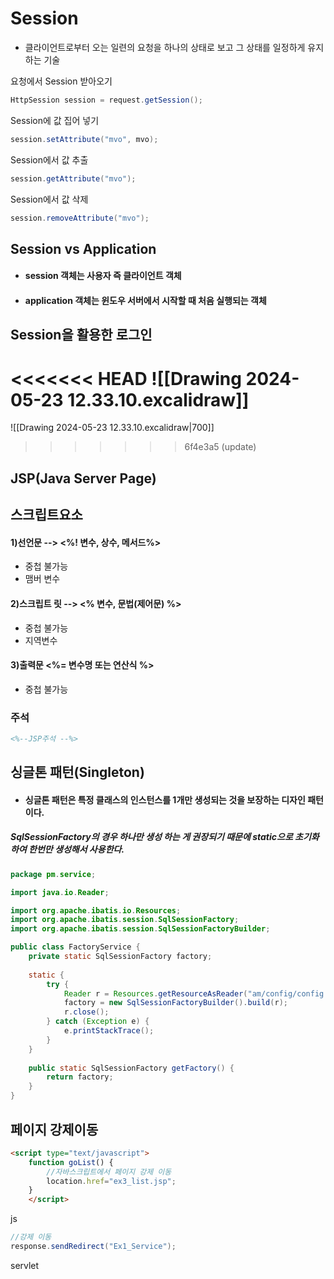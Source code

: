 # Session
- 클라이언트로부터 오는 일련의 요청을 하나의 상태로 보고 그 상태를 일정하게 유지하는 기술

요청에서 Session 받아오기
``` java
HttpSession session = request.getSession();
```

Session에 값 집어 넣기
```java
session.setAttribute("mvo", mvo);
```

Session에서 값 추출
``` java
session.getAttribute("mvo");
```

Session에서 값 삭제
```java
session.removeAttribute("mvo");
```


## Session  vs Application
- #### session 객체는 사용자 즉 클라이언트 객체
- #### application 객체는 윈도우 서버에서 시작할 때 처음 실행되는 객체

## Session을 활용한 로그인
<<<<<<< HEAD
![[Drawing 2024-05-23 12.33.10.excalidraw]]
=======
![[Drawing 2024-05-23 12.33.10.excalidraw|700]]
>>>>>>> 6f4e3a5 (update)

## JSP(Java Server Page)
## 스크립트요소
#### 1)선언문  --> <%! 변수, 상수, 메서드%>
- 중첩 불가능
- 맴버 변수
#### 2)스크립트 릿 --> <% 변수, 문법(제어문) %>
- 중첩 불가능
- 지역변수
#### 3)출력문 <%= 변수명 또는 연산식 %>
- 중첩 불가능

### 주석
```jsp
<%--JSP주석 --%>
```


## 싱글톤 패턴(Singleton)
- #### 싱글톤 패턴은 **특정 클래스의 인스턴스를 1개만 생성되는 것을 보장하는 디자인 패턴**이다.
##### SqlSessionFactory의 경우 하나만 생성 하는 게 권장되기 때문에 static으로 초기화 하여 한번만 생성해서 사용한다.
```java
package pm.service;

import java.io.Reader;

import org.apache.ibatis.io.Resources;
import org.apache.ibatis.session.SqlSessionFactory;
import org.apache.ibatis.session.SqlSessionFactoryBuilder;

public class FactoryService {
	private static SqlSessionFactory factory;
	
	static {
		try {
			Reader r = Resources.getResourceAsReader("am/config/config.xml");
			factory = new SqlSessionFactoryBuilder().build(r);
			r.close();
		} catch (Exception e) {
			e.printStackTrace();
		}
	}
	
	public static SqlSessionFactory getFactory() {
		return factory;
	}
}
```


## 페이지 강제이동
```html
<script type="text/javascript">
	function goList() {
		//자바스크립트에서 페이지 강제 이동
		location.href="ex3_list.jsp";
	}
	</script>
```
js

```java
//강제 이동
response.sendRedirect("Ex1_Service");
```
servlet

